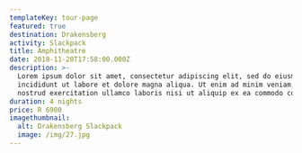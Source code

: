 ```yaml
---
templateKey: tour-page
featured: true
destination: Drakensberg
activity: Slackpack
title: Amphitheatre
date: 2018-11-20T17:58:00.000Z
description: >-
  Lorem ipsum dolor sit amet, consectetur adipiscing elit, sed do eiusmod tempor
  incididunt ut labore et dolore magna aliqua. Ut enim ad minim veniam, quis
  nostrud exercitation ullamco laboris nisi ut aliquip ex ea commodo consequat.
duration: 4 nights
price: R 6900
imagethumbnail:
  alt: Drakensberg Slackpack
  image: /img/27.jpg
---
```


